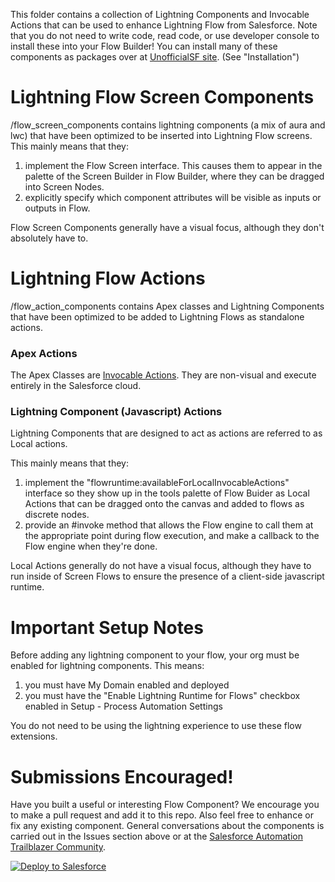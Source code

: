 
This folder contains a collection of Lightning Components and Invocable Actions that can be used to enhance Lightning Flow from Salesforce. Note that you do not need to write code, read code, or use developer console to install these into your Flow Builder! You can install many of these components as packages over at [UnofficialSF site](http://unofficialsf.com). (See "Installation")


# Lightning Flow Screen Components
/flow_screen_components contains lightning components (a mix of aura and lwc) that have been optimized to be inserted into Lightning Flow screens. This mainly means that they:
1) implement the Flow Screen interface. This causes them to appear in the palette of the Screen Builder in Flow Builder, where they  can be dragged into Screen Nodes.
2) explicitly specify which component attributes will be visible as inputs or outputs in Flow.  

Flow Screen Components generally have a visual focus, although they don't absolutely have to.


# Lightning Flow Actions
/flow_action_components contains Apex classes and Lightning Components  that have been optimized to be added to Lightning Flows as standalone actions. 

### Apex Actions
The Apex Classes are [Invocable Actions](https://unofficialsf.com/developing-flow-actions/). They are non-visual and execute entirely in the Salesforce cloud.

### Lightning Component (Javascript) Actions
Lightning Components that are designed to act as actions are referred to as Local actions. 

This mainly means that they:
1) implement the "flowruntime:availableForLocalInvocableActions" interface so they show up in the tools palette of Flow Buider as Local Actions that can be dragged onto the canvas and added to flows as discrete nodes. 
2) provide an #invoke method that allows the Flow engine to call them at the appropriate point during flow execution, and make a callback to the Flow engine when they're done.

Local Actions generally do not have a visual focus, although they have to run inside of Screen Flows to ensure the presence of a client-side javascript runtime.


# Important Setup Notes
Before adding any lightning component to your flow, your org must be enabled for lightning components. This means:
1) you must have My Domain enabled and deployed
2) you must have the "Enable Lightning Runtime for Flows" checkbox enabled in Setup - Process Automation Settings

You do not need to be using the lightning experience to use these flow extensions.

# Submissions Encouraged!
Have you built a useful or interesting Flow Component? We encourage you to make a pull request and add it to this repo. Also feel free to enhance or fix any existing component. General conversations about the components is carried out in the Issues section above or at the [Salesforce Automation Trailblazer Community](https://success.salesforce.com/_ui/core/chatter/groups/GroupProfilePage?g=0F9300000001rzcCAA).


<a href="https://githubsfdeploy.herokuapp.com?owner=financialforcedev&amp;repo=apex-mdapi">
  <img src="https://raw.githubusercontent.com/afawcett/githubsfdeploy/master/src/main/webapp/resources/img/deploy.png" alt="Deploy to Salesforce" />
</a>
